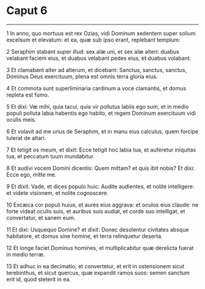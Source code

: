 # Caput 6

***

1 In anno, quo mortuus est rex Ozias, vidi Dominum sedentem super solium excelsum et elevatum: et ea, quæ sub ipso erant, replebant templum:

2 Seraphim stabant super illud: sex alæ uni, et sex alæ alteri: duabus velabant faciem eius, et duabus velabant pedes eius, et duabus volabant.

3 Et clamabant alter ad alterum, et dicebant: Sanctus, sanctus, sanctus, Dominus Deus exercituum, plena est omnis terra gloria eius.

4 Et commota sunt superliminaria cardinum a voce clamantis, et domus repleta est fumo.

5 Et dixi: Væ mihi, quia tacui, quia vir pollutus labiis ego sum, et in medio populi polluta labia habentis ego habito, et regem Dominum exercituum vidi oculis meis.

6 Et volavit ad me unus de Seraphim, et in manu eius calculus, quem forcipe tulerat de altari.

7 Et tetigit os meum, et dixit: Ecce tetigit hoc labia tua, et auferetur iniquitas tua, et peccatum tuum mundabitur.

8 Et audivi vocem Domini dicentis: Quem mittam? et quis ibit nobis? Et dixi: Ecce ego, mitte me.

9 Et dixit: Vade, et dices populo huic: Audite audientes, et nolite intelligere: et videte visionem, et nolite cognoscere.

10 Excæca cor populi huius, et aures eius aggrava: et oculos eius claude: ne forte videat oculis suis, et auribus suis audiat, et corde suo intelligat, et convertatur, et sanem eum.

11 Et dixi: Usquequo Domine? et dixit: Donec desolentur civitates absque habitatore, et domus sine homine, et terra relinquetur deserta.

12 Et longe faciet Dominus homines, et multiplicabitur quæ derelicta fuerat in medio terræ.

13 Et adhuc in ea decimatio, et convertetur, et erit in ostensionem sicut terebinthus, et sicut quercus, quæ expandit ramos suos: semen sanctum erit id, quod steterit in ea.

